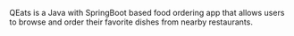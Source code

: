 QEats is a Java with SpringBoot based food ordering app that allows users to browse and order their favorite dishes from nearby restaurants.
